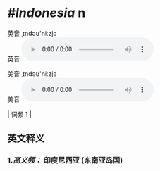 # ***\#Indonesia*** n
英音 ˌɪndəʊ'niːzjə  
英音
<audio src="./media/Indonesia-b.aac" controls="controls"></audio>

美音 ˌɪndəʊ'niːzjə  
美音
<audio src="./media/Indonesia.aac" controls="controls"></audio>



| 词频 1 |  

英文释义
---
### 1.*高义频：* **印度尼西亚 (东南亚岛国)**  


